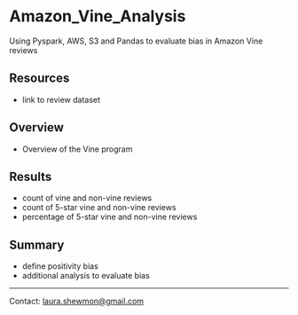 # Amazon_Vine_Analysis

Using Pyspark, AWS, S3 and Pandas to evaluate bias in Amazon Vine reviews

## Resources

- link to review dataset

## Overview

- Overview of the Vine program

## Results

- count of vine and non-vine reviews
- count of 5-star vine and non-vine reviews
- percentage of 5-star vine and non-vine reviews

## Summary

- define positivity bias
- additional analysis to evaluate bias

---
Contact:  laura.shewmon@gmail.com